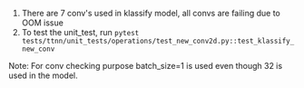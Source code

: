 1. There are 7 conv's used in klassify model, all convs are failing due to OOM issue
2. To test the unit_test, run `pytest tests/ttnn/unit_tests/operations/test_new_conv2d.py::test_klassify_new_conv`

Note: For conv checking purpose batch_size=1 is used even though 32 is used in the model.
